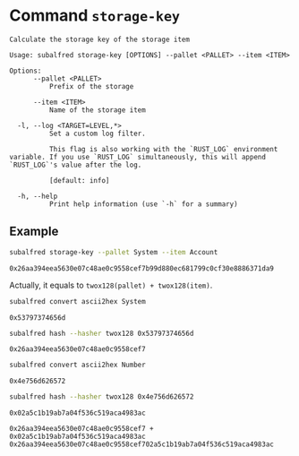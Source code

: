 # Command `storage-key`
```
Calculate the storage key of the storage item

Usage: subalfred storage-key [OPTIONS] --pallet <PALLET> --item <ITEM>

Options:
      --pallet <PALLET>
          Prefix of the storage

      --item <ITEM>
          Name of the storage item

  -l, --log <TARGET=LEVEL,*>
          Set a custom log filter.

          This flag is also working with the `RUST_LOG` environment variable. If you use `RUST_LOG` simultaneously, this will append `RUST_LOG`'s value after the log.

          [default: info]

  -h, --help
          Print help information (use `-h` for a summary)
```

## Example
```sh
subalfred storage-key --pallet System --item Account
```
```
0x26aa394eea5630e07c48ae0c9558cef7b99d880ec681799c0cf30e8886371da9
```

Actually, it equals to `twox128(pallet) + twox128(item)`.
```sh
subalfred convert ascii2hex System
```
```
0x53797374656d
```
```sh
subalfred hash --hasher twox128 0x53797374656d
```
```
0x26aa394eea5630e07c48ae0c9558cef7
```
```sh
subalfred convert ascii2hex Number
```
```
0x4e756d626572
```
```sh
subalfred hash --hasher twox128 0x4e756d626572
```
```
0x02a5c1b19ab7a04f536c519aca4983ac
```
```
0x26aa394eea5630e07c48ae0c9558cef7 + 0x02a5c1b19ab7a04f536c519aca4983ac
0x26aa394eea5630e07c48ae0c9558cef702a5c1b19ab7a04f536c519aca4983ac
```
